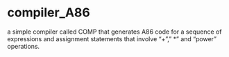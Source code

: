 # compiler_A86
a simple compiler called COMP that generates A86 code for a sequence of expressions and assignment statements that involve “+”,” *” and “power” operations.
